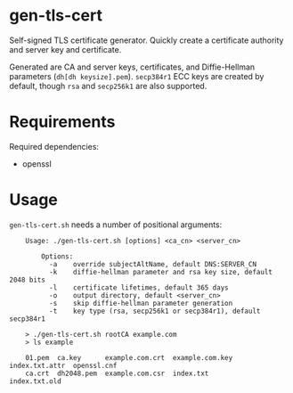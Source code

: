 # gen-tls-cert

Self-signed TLS certificate generator. Quickly create a certificate authority and server key and certificate.

Generated are CA and server keys, certificates, and Diffie-Hellman parameters (`dh[dh keysize].pem`). `secp384r1` ECC keys are created by default, though `rsa` and `secp256k1` are also supported.

# Requirements

Required dependencies:

- openssl

# Usage

`gen-tls-cert.sh` needs a number of positional arguments:

```
    Usage: ./gen-tls-cert.sh [options] <ca_cn> <server_cn>

        Options:
          -a    override subjectAltName, default DNS:SERVER_CN
          -k    diffie-hellman parameter and rsa key size, default 2048 bits
          -l    certificate lifetimes, default 365 days
          -o    output directory, default <server_cn>
          -s    skip diffie-hellman parameter generation
          -t    key type (rsa, secp256k1 or secp384r1), default secp384r1

    > ./gen-tls-cert.sh rootCA example.com
    > ls example

    01.pem  ca.key      example.com.crt  example.com.key  index.txt.attr  openssl.cnf
    ca.crt  dh2048.pem  example.com.csr  index.txt        index.txt.old
```
